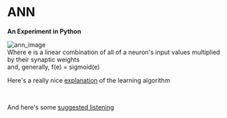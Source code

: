 ANN 
===


<strong>An Experiment in Python</strong>

<img src="http://home.agh.edu.pl/~vlsi/AI/backp_t_en/backprop_files/img19.gif" alt="ann_image" />
<br>
Where e is a linear combination of all of a neuron's input values multiplied by their synaptic weights
<br>
and, generally, f(e) = sigmoid(e)
<br>

Here's a really nice <a href="http://home.agh.edu.pl/~vlsi/AI/backp_t_en/backprop.html">explanation</a> of the learning algorithm

<br>

And here's some <a href="http://www.youtube.com/watch?v=y9L5zbaQML0">suggested listening</a>
